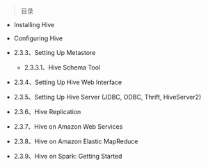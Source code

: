 
> 目录

- Installing Hive

- Configuring Hive

- 2.3.3、Setting Up Metastore

	- 2.3.3.1、Hive Schema Tool

- 2.3.4、Setting Up Hive Web Interface

- 2.3.5、Setting Up Hive Server (JDBC, ODBC, Thrift, HiveServer2)

- 2.3.6、Hive Replication

- 2.3.7、Hive on Amazon Web Services

- 2.3.8、Hive on Amazon Elastic MapReduce

- 2.3.9、Hive on Spark: Getting Started